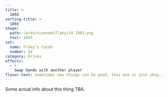 ```yaml
---
title: >
  1893
sorting-title: >
  1893
image: 
  path: cards/scanned/flaky/14 1893.png
  text: 1893
set:
  name: Flaky's Cards
  number: 14
category: Drinks
effects: 
  - >
    Swap hands with another player
flavor-text: Sometimes new things can be good, this one is just okay...
---
```

Some actual info about this thing TBA.
